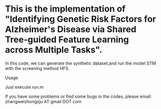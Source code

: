 # This is the implementation of "Identifying Genetic Risk Factors for Alzheimer's Disease via Shared Tree-guided Feature Learning across Multiple Tasks".

In this code, we can generate the synthetic dataset,and run the model STM with the screening method HFS.

Usage

Just execute run.m

If you have some problems or find some bugs in the codes, please email: zhangweizhongzju AT gmail DOT com
